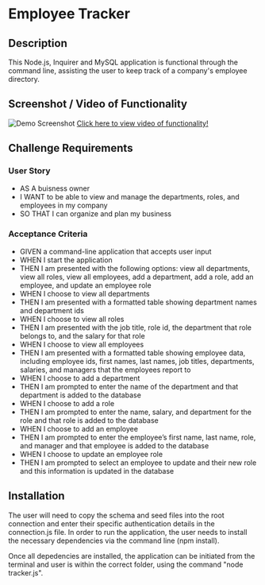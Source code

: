 # Employee Tracker

## Description
This Node.js, Inquirer and MySQL application is functional through the command line, assisting the user to keep track of a company's employee directory.  

## Screenshot / Video of Functionality
![Demo Screenshot](./images/preview.jpg)
[Click here to view video of functionality!](https://drive.google.com/file/d/1NHP6LkTVuhgbFCaLa5g8UCzBjsFPfvac/view)

## Challenge Requirements
### User Story
* AS A buisness owner
* I WANT to be able to view and manage the departments, roles, and employees in my company
* SO THAT I can organize and plan my business

### Acceptance Criteria
* GIVEN a command-line application that accepts user input
* WHEN I start the application
* THEN I am presented with the following options: view all departments, view all roles, view all employees, add a department, add a role, add an employee, and update an employee role
* WHEN I choose to view all departments
* THEN I am presented with a formatted table showing department names and department ids
* WHEN I choose to view all roles
* THEN I am presented with the job title, role id, the department that role belongs to, and the salary for that role
* WHEN I choose to view all employees
* THEN I am presented with a formatted table showing employee data, including employee ids, first names, last names, job titles, departments, salaries, and managers that the employees report to
* WHEN I choose to add a department
* THEN I am prompted to enter the name of the department and that department is added to the database
* WHEN I choose to add a role
* THEN I am prompted to enter the name, salary, and department for the role and that role is added to the database
* WHEN I choose to add an employee
* THEN I am prompted to enter the employee’s first name, last name, role, and manager and that employee is added to the database
* WHEN I choose to update an employee role
* THEN I am prompted to select an employee to update and their new role and this information is updated in the database 

## Installation
The user will need to copy the schema and seed files into the root connection and enter their specific authentication details in the connection.js file. In order to run the application, the user needs to install the necessary dependencies via the command line (npm install). 

Once all depedencies are installed, the application can be initiated from the terminal and user is within the correct folder, using the command "node tracker.js".